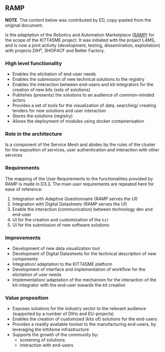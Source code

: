 RAMP
----

**NOTE**. The content below was contributed by ED, copy-pasted from
the original document.


Is the adaptation of the Robotics and Automation Marketplace ([RAMP](www.ramp.eu/)) for the scope of the KITT4SME project. It was initiated with the project L4MS, and is now a joint activity (development, testing, dissemination, exploitation) with projects DIH², SHOP4CF and Better Factory.

### High level functionality

- Enables the elicitation of end-user needs
- Enables the submission of new technical solutions to the registry
- Enables the interaction between end-users and kit-integrators for the creation of new kits (sets of solutions)
- Publishes (presents) the solutions to an audience of common-minded actors
- Provides a set of tools for the visualization of data, searching/ creating tenders for new solutions and user interaction
- Stores the solutions (registry)
- Allows the deployment of modules using docker containerisation


### Role in the architecture

Is a component of the Service Mesh and abides by the rules of the cluster for the exposition of services, user authentication and interaction with other services

### Requirements
The mapping of the User Requirements to the functionalities provided by RAMP is made in D3.3. The main user requirements are repeated here for ease of reference:

1. Integration with Adaptive Questionnaire (RAMP serves the UI)
2. Integration with Digital Datasheets (RAMP serves the UI)
3. Enable the interaction (communication) between technology dev and end-user
4. UI for the creation and customization of the `kit`
5. UI for the submission of new software solutions


### Improvements

- Development of new data visualization tool
- Development of Digital Datasheets for the technical description of new components
- Integration/ adaptation to the KITT4SME platform
- Development of interface and implementation of workflow for the elicitation of user needs
- Implementation/ adaptation of the mechanism for the interaction of the kit-integrator with the end-user towards the kit creation



### Value proposition

- Exposes solutions for the industry sector to the relevant audience (supported by a number of DIHs and EU-projects)
- Enables the creation of customized (kits of) solutions for the end-users
- Provides a readily available toolset to the manufacturing end-users, by leveraging the kitt4sme infrastructure
- Supports the growth of the community by:
    - screening of solutions
    - interaction with end-users
